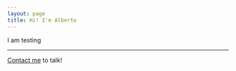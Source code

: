 ```yaml
---
layout: page
title: Hi! I'm Alberto
---
```


I am testing

---

[Contact me](mailto:agmalpartida@gmail.com) to talk!
